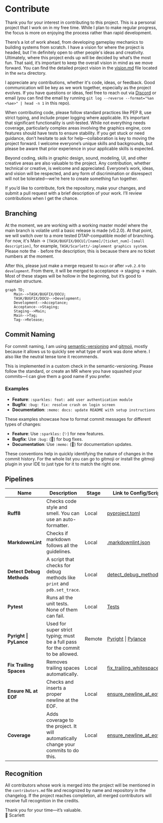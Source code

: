 # Contribute

Thank you for your interest in contributing to this project. This is a personal project that I work on in my free time. While I plan to make regular progress, the focus is more on enjoying the process rather than rapid development.

There’s a lot of work ahead, from developing gameplay mechanics to building systems from scratch. I have a vision for where the project is headed, but I'm definitely open to other people's ideas and creativity. Ultimately, where this project ends up will be decided by what’s the most fun. That said, it’s important to keep the overall vision in mind as we move forward. You can find the detailed project vision in the [vision.md](meta/vision.md) file located in the `meta` directory.

I appreciate any contributions, whether it's code, ideas, or feedback. Good communication will be key as we work together, especially as the project evolves. If you have questions or ideas, feel free to reach out via [Discord](https://discord.gg/dzFgPC4U) or email (you can find the email by running `git log --reverse --format="%an <%ae>" | head -n 1` in this repo).

When contributing code, please follow standard practices like PEP 8, use strict typing, and include proper logging where applicable. It’s important that significant functionality is unit-tested. While not everything needs coverage, particularly complex areas involving the graphics engine, core features should have tests to ensure stability. If you get stuck or need guidance, don’t hesitate to ask for help—collaboration is key to moving the project forward. I welcome everyone’s unique skills and backgrounds, but please be aware that prior experience in your applicable skills is expected.

Beyond coding, skills in graphic design, sound, modeling, UI, and other creative areas are also valuable to the project. Any contribution, whether technical or creative, is welcome and appreciated. Everyone’s work, ideas, and vision will be respected, and any form of discrimination or disrespect will not be tolerated—we’re here to create something fun together.

If you’d like to contribute, fork the repository, make your changes, and submit a pull request with a brief description of your work. I’ll review contributions when I get the chance.

## Branching

At the moment, we are working with a working master model where the main branch is volatile until a basic release is made (v0.2.0). At that point, we will switch over to a more tested DTAP-compatible model of branching. For now, it's Main -> `[TASK/BUGFIX/DOCU]/[name]/[ticket_num]-[small description]`, for example, `TASK/Scarlett/-implement graphics system`. Please note the `-` before the description; this is because there are no ticket numbers at the moment.

After this, please just make a merge request to `main` or after `>v0.2.0` to `development`. From there, it will be merged to acceptance -> staging -> main. Most of these stages will be hollow in the beginning, but it’s good to maintain structure.

```mermaid
graph TD;
    Main-->TASK/BUGFIX/DOCU;
    TASK/BUGFIX/DOCU-->Development;
    Development-->Acceptance;
    Acceptance-->Staging;
    Staging-->Main;
    Main-->Tag;
    Tag-->Release;
```

## Commit Naming

For commit naming, I am using [semantic-versioning](https://python-semantic-release.readthedocs.io/en/latest/index.html) and [gitmoji](https://github.com/carloscuesta/gitmoji), mostly because it allows us to quickly see what type of work was done where. I also like the neutral tense tone it recommends.

This is implemented in a custom check in the semantic-versioning. Please follow the standard, or create an MR where you have squashed your commits—I can give them a good name if you prefer.

### Examples

- **Feature**: `:sparkles: feat: add user authentication module`
- **Bugfix**: `:bug: fix: resolve crash on login screen`
- **Documentation**: `:memo: docs: update README with setup instructions`

These examples showcase how to format commit messages for different types of changes:

- **Feature**: Use `:sparkles:` (✨) for new features.
- **Bugfix**: Use `:bug:` (🐛) for bug fixes.
- **Documentation**: Use `:memo:` (📝) for documentation updates.

These conventions help in quickly identifying the nature of changes in the commit history.
For the whole list you can go to gitmoji or install the gitmoji plugin in your IDE to just type for it to match the right one.

## Pipelines

| Name                     | Description                                                                         | Stage  | Link to Config/Script                                                                                                                      |
| ------------------------ | ----------------------------------------------------------------------------------- | ------ | ------------------------------------------------------------------------------------------------------------------------------------------ |
| **Ruff8**                | Checks code style and smell. You can use an auto-formatter.                         | Local  | [pyproject.toml](config/pyproject.toml)                                                                                                    |
| **MarkdownLint**         | Checks if markdown follows all the guidelines.                                      | Local  | [.markdownlint.json](.markdownlint.json)                                                                                                   |
| **Detect Debug Methods** | A script that checks for debug methods like `print` and `pdb.set_trace`.            | Local  | [detect_debug_methods.py](hooks/detect_debug_methods.py)                                                                                   |
| **Pytest**               | Runs all the unit tests. None of them can fail.                                     | Local  | [Tests](tests/)                                                                                                                            |
| **Pyright \| PyLance**   | Used for super strict typing; must be a full pass for the commit to be allowed.     | Remote | [Pyright](https://github.com/microsoft/pyright) \| [Pylance](https://marketplace.visualstudio.com/items?itemName=ms-python.vscode-pylance) |
| **Fix Trailing Spaces**  | Removes trailing spaces automatically.                                              | Local  | [fix_trailing_whitespace.sh](hooks/pre-commit.sh:fix_trailing_whitespace)                                                                  |
| **Ensure NL at EOF**     | Checks and inserts a proper newline at the EOF.                                     | Local  | [ensure_newline_at_eof.sh](hooks/pre-commit.sh:ensure_newline_at_eof)                                                                      |
| **Coverage**             | Adds coverage to the project. It will automatically change your commits to do this. | Local  | [ensure_newline_at_eof.sh](hooks/pre-commit.sh:ensure_newline_at_eof)                                                                      |

## Recognition

All contributors whose work is merged into the project will be mentioned in the `contributors.md` file and recognized by name and repository in the changelog. If the project reaches completion, all merged contributors will receive full recognition in the credits.

Thank you for your time—it’s valuable.  
💜 Scarlett
